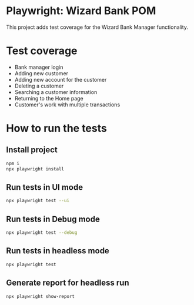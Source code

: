 # Playwright: Wizard Bank POM

This project adds test coverage for the Wizard Bank Manager functionality. 

# Test coverage

- Bank manager login
- Adding new customer
- Adding new account for the customer
- Deleting a customer
- Searching a customer information
- Returning to the Home page
- Customer's work with multiple transactions

# How to run the tests

## Install project
```bash
npm i
npx playwright install
```
 ## Run tests in UI mode
```bash
npx playwright test --ui
```
 ## Run tests in Debug mode
```bash
npx playwright test --debug
```
 ## Run tests in headless mode
```bash
npx playwright test
```
 ## Generate report for headless run
```bash
npx playwright show-report
```
